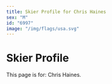 ```yaml
---
title: Skier Profile for Chris Haines
sex: "M"
id: "6997"
image: "/img/flags/usa.svg" 
---
```


# Skier Profile

This page is for: Chris Haines.
    
